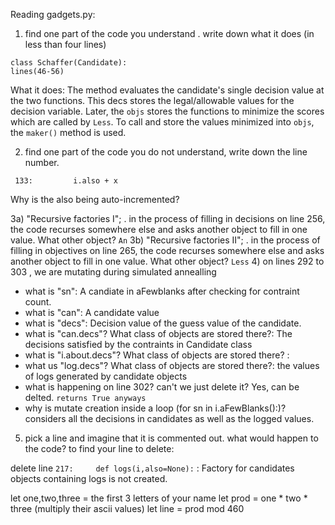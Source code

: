 
Reading gadgets.py:
1) find one part of the code you understand . write down what it does
(in less than four lines)
```
class Schaffer(Candidate):
lines(46-56)
```
What it does:
The method evaluates the candidate's single decision value at the two functions. This decs stores the legal/allowable values
for the decision variable. Later, the ```objs``` stores the functions to minimize the scores which are called by 
```Less```. To call and store the values minimized into ```objs```, the ```maker()``` method is used.

2) find one part of the code you do not understand, write down the line number.
```
 133:         i.also + x
```
Why is the also being auto-incremented?

3a)  "Recursive factories I";  . in the process of filling in
decisions on line 256, the code recurses somewhere else and asks
another object to fill in one value. What other object?
``` An ```
3b)  "Recursive factories II";  . in the process of filling in
objectives on line 265, the code recurses somewhere else and asks
another object to fill in one value. What other object?
``` Less ```
4) on lines 292 to 303 , we are mutating during simulated annealling
- what is "sn":  A candiate in aFewblanks after checking for contraint count.
- what is "can":  A candidate value
- what is "decs": Decision value of the guess value of the candidate.
- what is "can.decs"? What class of objects are stored there?: The decisions satisfied by the contraints in Candidate class
- what is "i.about.decs"? What class of objects are stored there? : 
- what us "log.decs"? What class of objects are stored there?: the values of logs generated by candidate objects
- what is happening on line 302? can't we just delete it? Yes, can be delted. ```returns True anyways```
- why is mutate creation inside a loop (for sn in i.aFewBlanks():)?  considers all the decisions in candidates as well as 
the logged values.

5) pick a line and imagine that it is commented out. what would happen
to the code? to find your line to delete:

delete line ```217:     def logs(i,also=None):``` : 
Factory for candidates objects containing logs is not created. 

let one,two,three =   the first 3 letters of your name
let prod = one * two * three (multiply their ascii values)
let line = prod mod 460
